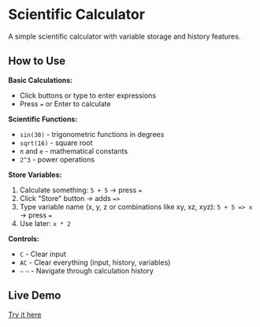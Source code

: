 # Scientific Calculator

A simple scientific calculator with variable storage and history features.

## How to Use

**Basic Calculations:**
- Click buttons or type to enter expressions
- Press `=` or Enter to calculate

**Scientific Functions:**
- `sin(30)` - trigonometric functions in degrees
- `sqrt(16)` - square root
- `π` and `e` - mathematical constants
- `2^3` - power operations

**Store Variables:**
1. Calculate something: `5 + 5` → press `=`
2. Click "Store" button → adds ` => `
3. Type variable name (x, y, z or combinations like xy, xz, xyz): `5 + 5 => x` → press `=`
4. Use later: `x * 2`

**Controls:**
- `C` - Clear input
- `AC` - Clear everything (input, history, variables)
- `⇦` `⇨` - Navigate through calculation history

## Live Demo
[Try it here](https://yourusername.github.io/repository-name)
